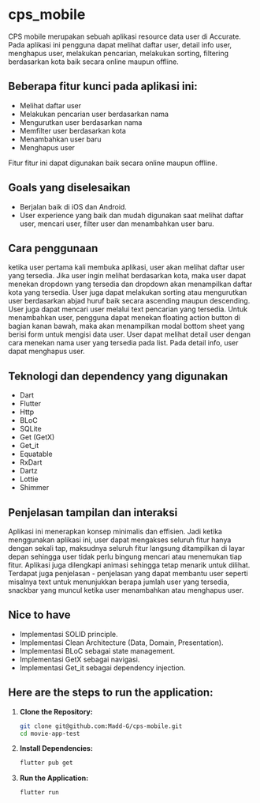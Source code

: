 # cps_mobile

CPS mobile merupakan sebuah aplikasi resource data user di Accurate. Pada aplikasi ini pengguna dapat melihat daftar user, detail info user, menghapus user, melakukan pencarian, melakukan sorting, filtering berdasarkan kota baik secara online maupun offline.

## Beberapa fitur kunci pada aplikasi ini:
* Melihat daftar user 
* Melakukan pencarian user berdasarkan nama
* Mengurutkan user berdasarkan nama
* Memfilter user berdasarkan kota
* Menambahkan user baru
* Menghapus user

Fitur fitur ini dapat digunakan baik secara online maupun offline.

## Goals yang diselesaikan
* Berjalan baik di iOS dan Android.
* User experience yang baik dan mudah digunakan saat melihat daftar user, mencari user, filter user dan menambahkan user baru.

## Cara penggunaan
ketika user pertama kali membuka aplikasi, user akan melihat daftar user yang tersedia. Jika user ingin melihat berdasarkan kota, maka user dapat menekan dropdown yang tersedia dan dropdown akan menampilkan daftar kota yang tersedia. User juga dapat melakukan sorting atau mengurutkan user berdasarkan abjad huruf baik secara ascending maupun descending. User juga dapat mencari user melalui text pencarian yang tersedia. Untuk menambahkan user, pengguna dapat menekan floating action button di bagian kanan bawah, maka akan menampilkan modal bottom sheet yang berisi form untuk mengisi data user. User dapat melihat detail user dengan cara menekan nama user yang tersedia pada list. Pada detail info, user dapat menghapus user.

## Teknologi dan dependency yang digunakan
* Dart
* Flutter
* Http
* BLoC
* SQLite
* Get (GetX)
* Get_it
* Equatable
* RxDart
* Dartz
* Lottie
* Shimmer

## Penjelasan tampilan dan interaksi
Aplikasi ini menerapkan konsep minimalis dan effisien. Jadi ketika menggunakan aplikasi ini, user dapat mengakses seluruh fitur hanya dengan sekali tap, maksudnya seluruh fitur langsung ditampilkan di layar depan sehingga user tidak perlu bingung mencari atau menemukan tiap fitur. Aplikasi juga dilengkapi animasi sehingga tetap menarik untuk dilihat. Terdapat juga penjelasan - penjelasan yang dapat membantu user seperti misalnya text untuk menunjukkan berapa jumlah user yang tersedia, snackbar yang muncul ketika user menambahkan atau menghapus user.

## Nice to have
* Implementasi SOLID principle.
* Implementasi Clean Architecture (Data, Domain, Presentation).
* Implementasi BLoC sebagai state management.
* Implementasi GetX sebagai navigasi.
* Implementasi Get_it sebagai dependency injection.

## Here are the steps to run the application:

1. **Clone the Repository:**
    ```bash
    git clone git@github.com:Madd-G/cps-mobile.git
    cd movie-app-test
    ```

2. **Install Dependencies:**
    ```bash
    flutter pub get
    ```

3. **Run the Application:**
    ```bash
    flutter run
    ```

